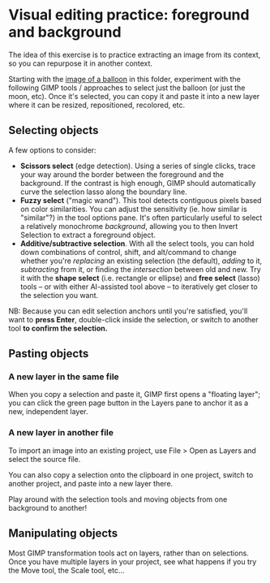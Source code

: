 # Visual editing practice: foreground and background

The idea of this exercise is to practice extracting an image from its context, so you can repurpose it in another context.

Starting with the [image of a balloon](in-class-exercise/beverly-and-pack--fly-me-to-the-moon.jpg) in this folder, experiment with the following GIMP tools / approaches to select just the balloon (or just the moon, etc). Once it's selected, you can copy it and paste it into a new layer where it can be resized, repositioned, recolored, etc.

## Selecting objects
A few options to consider:
* **Scissors select** (edge detection). Using a series of single clicks, trace your way around the border between the foreground and the background. If the contrast is high enough, GIMP should automatically curve the selection lasso along the boundary line.
* **Fuzzy select** ("magic wand"). This tool detects contiguous pixels based on color similarities. You can adjust the sensitivity (ie. how similar is "similar"?) in the tool options pane. It's often particularly useful to select a relatively monochrome _background_, allowing you to then Invert Selection to extract a foreground object.
* **Additive/subtractive selection**. With all the select tools, you can hold down combinations of control, shift, and alt/command to change whether you're _replacing_ an existing selection (the default), _adding_ to it, _subtracting_ from it, or finding the _intersection_ between old and new. Try it with the **shape select** (i.e. rectangle or ellipse) and **free select** (lasso) tools – or with either AI-assisted tool above – to iteratively get closer to the selection you want.

NB: Because you can edit selection anchors until you're satisfied, you'll want to **press Enter**, double-click inside the selection, or switch to another tool **to confirm the selection.**


## Pasting objects
### A new layer in the same file
When you copy a selection and paste it, GIMP first opens a "floating layer"; you can click the green page button in the Layers pane to anchor it as a new, independent layer.


### A new layer in another file
To import an image into an existing project, use File > Open as Layers and select the source file.

You can also copy a selection onto the clipboard in one project, switch to another project, and paste into a new layer there.

<div class="alert alert-success">
Play around with the selection tools and moving objects from one background to another!
</div>


## Manipulating objects

Most GIMP transformation tools act on layers, rather than on selections. Once you have multiple layers in your project, see what happens if you try the Move tool, the Scale tool, etc...

